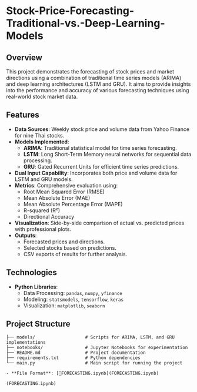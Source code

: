 # Stock-Price-Forecasting-Traditional-vs.-Deep-Learning-Models

## Overview  
This project demonstrates the forecasting of stock prices and market directions using a combination of traditional time series models (ARIMA) and deep learning architectures (LSTM and GRU). It aims to provide insights into the performance and accuracy of various forecasting techniques using real-world stock market data.

## Features  
- **Data Sources**: Weekly stock price and volume data from Yahoo Finance for nine Thai stocks.  
- **Models Implemented**:
  - **ARIMA**: Traditional statistical model for time series forecasting.
  - **LSTM**: Long Short-Term Memory neural networks for sequential data processing.
  - **GRU**: Gated Recurrent Units for efficient time series predictions.
- **Dual Input Capability**: Incorporates both price and volume data for LSTM and GRU models.  
- **Metrics**: Comprehensive evaluation using:
  - Root Mean Squared Error (RMSE)
  - Mean Absolute Error (MAE)
  - Mean Absolute Percentage Error (MAPE)
  - R-squared (R²)
  - Directional Accuracy  
- **Visualization**: Side-by-side comparison of actual vs. predicted prices with professional plots.
- **Outputs**:
  - Forecasted prices and directions.
  - Selected stocks based on predictions.
  - CSV exports of results for further analysis.

## Technologies  
- **Python Libraries**:
  - Data Processing: `pandas`, `numpy`, `yfinance`
  - Modeling: `statsmodels`, `tensorflow`, `keras`
  - Visualization: `matplotlib`, `seaborn`

## Project Structure  
```plaintext
├── models/                   # Scripts for ARIMA, LSTM, and GRU implementations
├── notebooks/                # Jupyter Notebooks for experimentation
├── README.md                 # Project documentation
├── requirements.txt          # Python dependencies
└── main.py                   # Main script for running the project

- **File Format**: [📘FORECASTING.ipynb](FORECASTING.ipynb)

(FORECASTING.ipynb)



